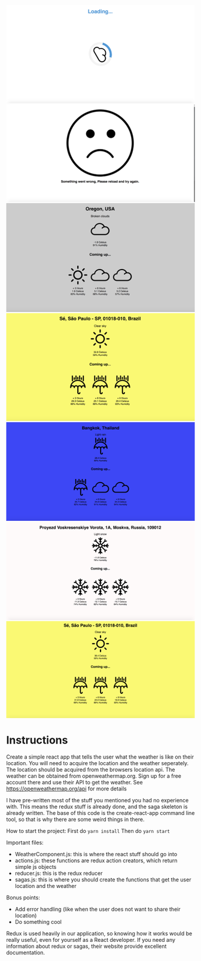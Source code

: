 ![](src/images/loading.png?raw=true)
![](src/images/error.png?raw=true)
![](src/images/clouds-screenshot.png?raw=true)
![](src/images/s-screenshot.png?raw=true)
![](src/images/screen-rain.png?raw=true)
![](src/images/screen-snow.png?raw=true)
![](src/images/screen-sun.png?raw=true)

# Instructions

Create a simple react app that tells the user what the weather is like on their location. You will need to acquire the location and the weather seperately. The location should be acquired from the browsers location api. The weather can be obtained from openweathermap.org. Sign up for a free account there and use their API to get the weather. See https://openweathermap.org/api for more details

I have pre-written most of the stuff you mentioned you had no experience with. This means the redux stuff is already done, and the saga skeleton is already written. The base of this code is the create-react-app command line tool, so that is why there are some weird things in there.

How to start the project:
First do `yarn install`
Then do `yarn start`

Important files:
- WeatherComponent.js: this is where the react stuff should go into
- actions.js: these functions are redux action creators, which return simple js objects
- reducer.js: this is the redux reducer
- sagas.js: this is where you should create the functions that get the user location and the weather

Bonus points:
- Add error handling (like when the user does not want to share their location)
- Do something cool

Redux is used heavily in our application, so knowing how it works would be really useful, even for yourself as a React developer. If you need any information about redux or sagas, their website provide excellent documentation.
